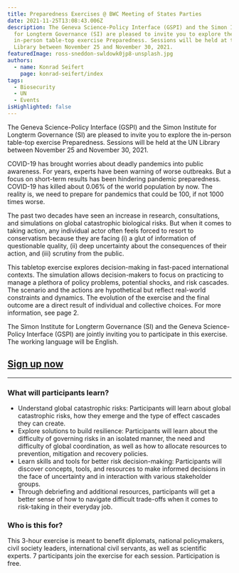 ```yaml
---
title: Preparedness Exercises @ BWC Meeting of States Parties
date: 2021-11-25T13:08:43.006Z
description: The Geneva Science-Policy Interface (GSPI) and the Simon Institute
  for Longterm Governance (SI) are pleased to invite you to explore the
  in-person table-top exercise Preparedness. Sessions will be held at the UN
  Library between November 25 and November 30, 2021.
featuredImage: ross-sneddon-swldowk0jp8-unsplash.jpg
authors:
  - name: Konrad Seifert
    page: konrad-seifert/index
tags:
  - Biosecurity
  - UN
  - Events
isHighlighted: false
---
```

The Geneva Science-Policy Interface (GSPI) and the Simon Institute for Longterm Governance (SI) are pleased to invite you to explore the in-person table-top exercise Preparedness. Sessions will be held at the UN Library between November 25 and November 30, 2021.

COVID-19 has brought worries about deadly pandemics into public awareness. For years, experts have been warning of worse outbreaks. But a focus on short-term results has been hindering pandemic preparedness. COVID-19 has killed about 0.06% of the world population by now. The reality is, we need to prepare for pandemics that could be 100, if not 1000 times worse.

The past two decades have seen an increase in research, consultations, and simulations on global catastrophic biological risks. But when it comes to taking action, any individual actor often feels forced to resort to conservatism because they are facing (i) a glut of information of questionable quality, (ii) deep uncertainty about the consequences of their action, and (iii) scrutiny from the public.

This tabletop exercise explores decision-making in fast-paced international contexts. The simulation allows decision-makers to focus on practicing to manage a plethora of policy problems, potential shocks, and risk cascades. The scenario and the actions are hypothetical but reflect real-world constraints and dynamics. The evolution of the exercise and the final outcome are a direct result of individual and collective choices. For more information, see page 2.

The Simon Institute for Longterm Governance (SI) and the Geneva Science-Policy Interface (GSPI) are jointly inviting you to participate in this exercise. The working language will be English.

## **[Sign up now](https://airtable.com/shrvMHciukSOpDbY3)**

- - -

### What will participants learn?

* Understand global catastrophic risks: Participants will learn about global catastrophic risks, how they emerge and the type of effect cascades they can create.
* Explore solutions to build resilience: Participants will learn about the difficulty of governing risks in an isolated manner, the need and difficulty of global coordination, as well as how to allocate resources to prevention, mitigation and recovery policies.
* Learn skills and tools for better risk decision-making: Participants will discover concepts, tools, and resources to make informed decisions in the face of uncertainty and in interaction with various stakeholder groups.
* Through debriefing and additional resources, participants will get a better sense of how to navigate difficult trade-offs when it comes to risk-taking in their everyday job.

### Who is this for?

This 3-hour exercise is meant to benefit diplomats, national policymakers, civil society leaders, international civil servants, as well as scientific experts. 7 participants join the exercise for each session. Participation is free.